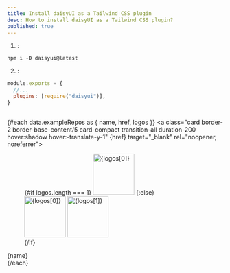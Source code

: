 ```yaml
---
title: Install daisyUI as a Tailwind CSS plugin
desc: How to install daisyUI as a Tailwind CSS plugin?
published: true
---
```


<script>
  import InstallTabs from "$components/InstallTabs.svelte"
  import Translate from "$components/Translate.svelte"
  export let data
</script>

<InstallTabs />

<Translate text="You need <a href='https://nodejs.org/en/download/'>Node.js</a> and <a href='https://tailwindcss.com/docs/installation/'>Tailwind CSS</a> installed." />

1. <Translate text="Install daisyUI" />:

```
npm i -D daisyui@latest
```

2. <Translate text="Then add daisyUI to your <code>tailwind.config.js</code> files" />:

```js
module.exports = {
  //...
  plugins: [require("daisyui")],
}
```

## <Translate text="daisyUI example repositories"/>

<Translate text="See example setup of daisyUI and Tailwind CSS on different frameworks and build tools."/>

<div class="not-prose grid grid-cols-2 sm:grid-cols-3 md:grid-cols-4 xl:grid-cols-5 my-10 gap-6">

{#each data.exampleRepos as { name, href, logos }}
<a class="card border-2 border-base-content/5 card-compact transition-all duration-200 hover:shadow hover:-translate-y-1" {href} target="\_blank" rel="noopener, noreferrer">

<figure class="px-12 pt-6 pb-2 w-full aspect-[2/1] items-end overflow-visible">
{#if logos.length === 1}
<img loading="lazy" alt={logos[0]} src={logos[0]} width="96" height="96" class="aspect-square w-full h-auto" />
{:else}
<div class="grid w-full">
<img loading="lazy" alt={logos[0]} src={logos[0]} width="96" height="96" class="aspect-square col-start-1 row-start-1 w-full h-auto" />
<img loading="lazy" alt={logos[1]} src={logos[1]} width="96" height="96" class="aspect-square col-start-1 row-start-1 w-3/5 -mr-4 -mb-4 place-self-end justify-self-end drop-shadow-md h-auto" />
</div>
{/if}
</figure>
<div class="card-body text-center">
<span class="text-xs">{name}</span>
</div>
</a>
{/each}

</div>
